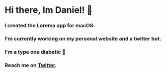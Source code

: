 # Hi there, Im Daniel! 👋

### I created the Lorema app for macOS.
### I'm currently working on my personal website and a twitter bot.
### I'm a type one diabetic 💙
### Reach me on [Twitter](https://twitter.com/T1DanielD).



<!---
JanneD/JanneD is a ✨ special ✨ repository because its `README.md` (this file) appears on your GitHub profile.
You can click the Preview link to take a look at your changes.
--->
